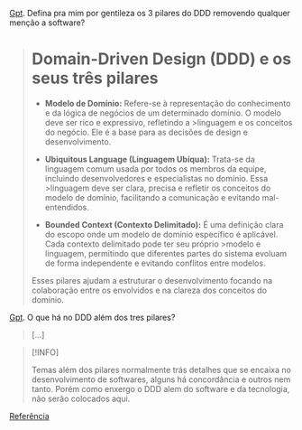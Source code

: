  [Gpt](https://chatgpt.com/). Defina pra mim por gentileza os 3 pilares do DDD removendo qualquer menção a software?

># Domain-Driven Design (DDD) e os seus três pilares
>
>- **Modelo de Domínio:** Refere-se à representação do conhecimento e da lógica de negócios de um determinado domínio. O modelo deve ser rico e expressivo, refletindo a >linguagem e os conceitos do negócio. Ele é a base para as decisões de design e desenvolvimento.
>
>- **Ubiquitous Language (Linguagem Ubíqua):** Trata-se da linguagem comum usada por todos os membros da equipe, incluindo desenvolvedores e especialistas no domínio. Essa >linguagem deve ser clara, precisa e refletir os conceitos do modelo de domínio, facilitando a comunicação e evitando mal-entendidos.
>
>- **Bounded Context (Contexto Delimitado):** É uma definição clara do escopo onde um modelo de domínio específico é aplicável. Cada contexto delimitado pode ter seu próprio >modelo e linguagem, permitindo que diferentes partes do sistema evoluam de forma independente e evitando conflitos entre modelos.
>
>Esses pilares ajudam a estruturar o desenvolvimento focando na colaboração entre os envolvidos e na clareza dos conceitos do domínio.

[Gpt](https://chatgpt.com/). O que há no DDD além dos tres pilares?

>[...]

> [!INFO]
>
> Temas além dos pilares normalmente trás detalhes que se encaixa no desenvolvimento de softwares, alguns há concordância e outros nem tanto. Porém como enxergo o DDD alem do software e da tecnologia, não serão colocados aqui.

[Referência](https://www.domainlanguage.com/ddd/)
